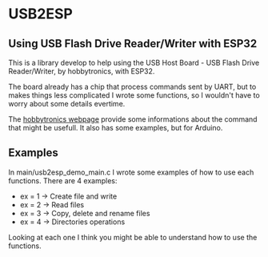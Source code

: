 # USB2ESP

## Using USB Flash Drive Reader/Writer with ESP32

This is a library develop to help using the USB Host Board - USB Flash Drive Reader/Writer, by hobbytronics, with ESP32.

The board already has a chip that process commands sent by UART, but to makes things less complicated I wrote some functions, so I wouldn't have to worry about some details evertime.

The [hobbytronics webpage](https://hobbytronics.co.uk/usb-host-flash-drive) provide some informations about the command that might be usefull. It also has some examples, but for Arduino.

## Examples 
In main/usb2esp_demo_main.c I wrote some examples of how to use each functions.
There are 4 examples:
 - ex = 1 -> Create file and write
 - ex = 2 -> Read files
 - ex = 3 -> Copy, delete and rename files
 - ex = 4 -> Directories operations
 
Looking at each one I think you might be able to understand how to use the functions.